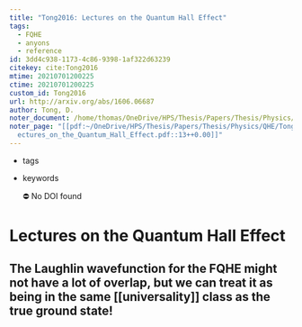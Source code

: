 ```yaml
---
title: "Tong2016: Lectures on the Quantum Hall Effect"
tags:
  - FQHE
  - anyons
  - reference
id: 3dd4c938-1173-4c86-9398-1af322d63239
citekey: cite:Tong2016
mtime: 20210701200225
ctime: 20210701200225
custom_id: Tong2016
url: http://arxiv.org/abs/1606.06687
author: Tong, D.
noter_document: /home/thomas/OneDrive/HPS/Thesis/Papers/Thesis/Physics/QHE/TongD_2016_Lectures_on_the_Quantum_Hall_Effect.pdf
noter_page: "[[pdf:~/OneDrive/HPS/Thesis/Papers/Thesis/Physics/QHE/TongD_2016_L\
  ectures_on_the_Quantum_Hall_Effect.pdf::13++0.00]]"
---
```


- tags


- keywords

  ⛔ No DOI found

# Lectures on the Quantum Hall Effect

## The Laughlin wavefunction for the FQHE might not have a lot of overlap, but we can treat it as being in the same [[universality]] class as the true ground state!
